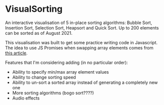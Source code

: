 # VisualSorting

An interactive visualisation of 5 in-place sorting algorithms: Bubble Sort, Insertion Sort, Selection Sort, Heapsort and Quick Sort. Up to 200 elements can be sorted as of August 2021. 

This visualisation was built to get some practice writing code in Javascript. The idea to use JS Promises when swapping array elements comes from [this article](https://gosink.in/bubble-sort-css-javascript-animation/). 

Features that I'm considering adding (in no particular order):
- Ability to specify min/max array element values 
- Ability to change sorting speed
- Ability to un-sort a sorted array instead of generating a completely new one
- More sorting algorithms (bogo sort????)
- Audio effects